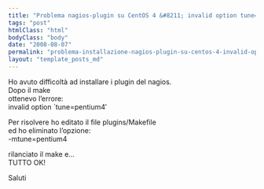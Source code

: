 ```yaml
---
title: "Problema nagios-plugin su CentOS 4 &#8211; invalid option tune=pentium4"
tags: "post"
htmlClass: "html"
bodyClass: "body"
date: "2008-08-07"
permalink: "problema-installazione-nagios-plugin-su-centos-4-invalid-option/"
layout: "template_posts_md"
---
```

<p>Ho avuto difficoltà ad installare i plugin del nagios.<br />
Dopo il make<br />
ottenevo l&#8217;errore:<br />
invalid option `tune=pentium4&#8242;</p>
<p>Per risolvere ho editato il file plugins/Makefile<br />
ed ho eliminato l&#8217;opzione:<br />
-mtune=pentium4</p>
<p>rilanciato il make e&#8230;<br />
TUTTO OK!</p>
<p>Saluti</p>
